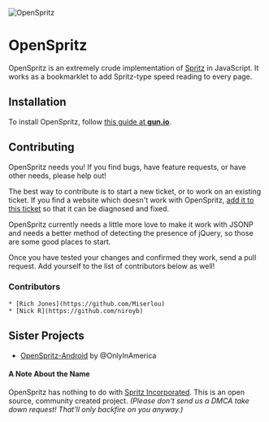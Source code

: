 ![OpenSpritz](http://i.imgur.com/LOtmyf9.gif)

# OpenSpritz

OpenSpritz is an extremely crude implementation of [Spritz](http://www.spritzinc.com/) in JavaScript. It works as a bookmarklet to add Spritz-type speed reading to every page.

## Installation

To install OpenSpritz, follow [this guide at **gun.io**](https://gun.io/blog/openspritz-a-free-speed-reading-bookmarklet).

## Contributing

OpenSpritz needs you! If you find bugs, have feature requests, or have other needs, please help out!

The best way to contribute is to start a new ticket, or to work on an existing ticket. If you find a website which doesn't work with OpenSpritz, [add it to this ticket](https://github.com/Miserlou/OpenSpritz/issues/8) so that it can be diagnosed and fixed.

OpenSpritz currently needs a little more love to make it work with JSONP and needs a better method of detecting the presence of jQuery, so those are some good places to start.

Once you have tested your changes and confirmed they work, send a pull request. Add yourself to the list of contributors below as well!

### Contributors

    * [Rich Jones](https://github.com/Miserlou)
    * [Nick R](https://github.com/niroyb)

## Sister Projects

* [OpenSpritz-Android](https://github.com/OnlyInAmerica/OpenSpritz-Android) by @OnlyInAmerica 

#### A Note About the Name

OpenSpritz has nothing to do with [Spritz Incorporated](http://www.spritzinc.com/). This is an open source, community created project. _(Please don't send us a DMCA take down request! That'll only backfire on you anyway.)_
